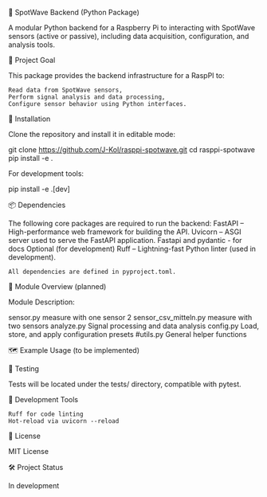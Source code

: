 📡 SpotWave Backend (Python Package)

A modular Python backend for a Raspberry Pi to interacting with SpotWave sensors (active or passive), including data acquisition, configuration, and analysis tools.


🧭 Project Goal

This package provides the backend infrastructure for a RaspPI to:

    Read data from SpotWave sensors,
    Perform signal analysis and data processing,
    Configure sensor behavior using Python interfaces.


🔧 Installation

Clone the repository and install it in editable mode:

git clone https://github.com/J-Kol/rasppi-spotwave.git
cd rasppi-spotwave
pip install -e .

For development tools:

pip install -e .[dev]


📦 Dependencies

The following core packages are required to run the backend:
    FastAPI – High-performance web framework for building the API.
    Uvicorn – ASGI server used to serve the FastAPI application.
    Fastapi and pydantic - for docs
Optional (for development)
    Ruff – Lightning-fast Python linter (used in development).

    All dependencies are defined in pyproject.toml.


🧩 Module Overview (planned)

Module  Description:

sensor.py	measure with one sensor
2 sensor_csv_mitteln.py measure with two sensors
analyze.py	Signal processing and data analysis
config.py	Load, store, and apply configuration presets
#utils.py	General helper functions


🗺️ Example Usage (to be implemented)



🧪 Testing

Tests will be located under the tests/ directory, compatible with pytest.


🔧 Development Tools

    Ruff for code linting
    Hot-reload via uvicorn --reload


📄 License

MIT License


🛠 Project Status

In development